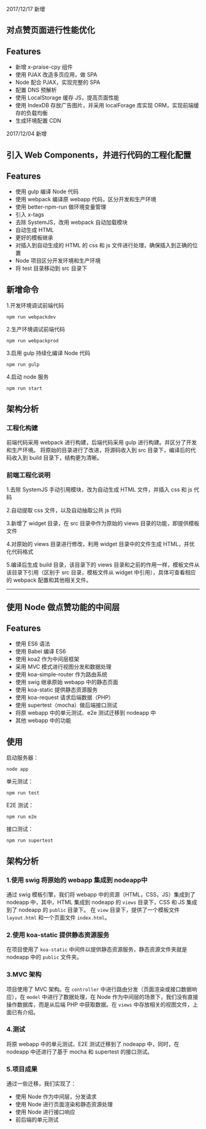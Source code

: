 2017/12/17 新增
## 对点赞页面进行性能优化
## Features
- 新增 x-praise-cpy 组件
- 使用 PJAX 改造多页应用，做 SPA
- Node 配合 PJAX，实现完整的 SPA
- 配置 DNS 预解析
- 使用 LocalStorage 缓存 JS，提高页面性能
- 使用 IndexDB 存放广告图片，并采用 localForage 库实现 ORM，实现前端缓存的负载均衡
- 生成环境配置 CDN

2017/12/04 新增
## 引入 Web Components，并进行代码的工程化配置
## Features
- 使用 gulp 编译 Node 代码
- 使用 webpack 编译原 webapp 代码，区分开发和生产环境
- 使用 better-npm-run 做环境变量管理
- 引入 x-tags
- 去除 SystemJS，改用 webpack 自动加载模块
- 自动生成 HTML
- 更好的模板继承
- 对插入到自动生成的 HTML 的 css 和 js 文件进行处理，确保插入到正确的位置
- Node 项目区分开发环境和生产环境
- 将 test 目录移动到 src 目录下

## 新增命令
1.开发环境调试前端代码
```
npm run webpackdev
```
2.生产环境调试前端代码
```
npm run webpackprod
```
3.启用 gulp 持续化编译 Node 代码
```
npm run gulp
```
4.启动 node 服务
```
npm run start
```
## 架构分析
### 工程化构建
前端代码采用 webpack 进行构建，后端代码采用 gulp 进行构建。并区分了开发和生产环境。
将原始的目录进行了改进，将源码收入到 src 目录下，编译后的代码收入到 build 目录下，结构更为清晰。
### 前端工程化说明
1.去除 SystemJS 手动引用模块，改为自动生成 HTML 文件，并插入 css 和 js 代码

2.自动提取 css 文件，以及自动抽取公共 js 代码

3.新增了 widget 目录，在 src 目录中作为原始的 views 目录的功能，即提供模板文件

4.对原始的 views 目录进行修改，利用 widget 目录中的文件生成 HTML，并优化代码格式

5.编译后生成 build 目录，该目录下的 views 目录和之前的作用一样，模板文件从该目录下引用（区别于 src 目录，模板文件从 widget 中引用），具体可查看相应的 webpack 配置和其他相关文件。

----
## 使用 Node 做点赞功能的中间层
## Features
- 使用 ES6 语法
- 使用 Babel 编译 ES6
- 使用 koa2 作为中间层框架 
- 采用 MVC 模式进行视图分发和数据处理
- 使用 koa-simple-router 作为路由系统
- 使用 swig 继承原始 webapp 中的静态页面
- 使用 koa-static 提供静态资源服务
- 使用 koa-request 请求后端数据（PHP）
- 使用 supertest（mocha）做后端接口测试
- 将原 webapp 中的单元测试、e2e 测试迁移到 nodeapp 中
- 其他 webapp 中的功能
## 使用
启动服务器：
```
node app
```
单元测试：
```
npm run test
```
E2E 测试：
```
npm run e2e
```
接口测试：
```
npm run supertest
```
## 架构分析
### 1.使用 swig 将原始的 webapp 集成到 nodeapp中
通过 swig 模板引擎，我们将 webapp 中的资源（HTML，CSS，JS）集成到了 nodeapp 中，其中，HTML 集成到 nodeapp 的 ```views``` 目录下，CSS 和 JS 集成到了 nodeapp 的 ```public``` 目录下。
在 ```view``` 目录下，提供了一个模板文件 ```layout.html``` 和一个页面文件 ```index.html```。
### 2.使用 koa-static 提供静态资源服务
在项目使用了 ```koa-static``` 中间件以提供静态资源服务，静态资源文件夹就是 nodeapp 中的 ```public``` 文件夹。
### 3.MVC 架构
项目使用了 MVC 架构。在 ```controller``` 中进行路由分发（页面渲染或接口数据响应），在 ```model``` 中进行了数据处理，在 Node 作为中间层的场景下，我们没有直接操作数据库，而是从后端 PHP 中获取数据。在 ```views``` 中存放相关的视图文件，上面已有介绍。
### 4.测试
将原 webapp 中的单元测试、E2E 测试迁移到了 nodeapp 中，同时，在 nodeapp 中还进行了基于 mocha 和 supertest 的接口测试。
### 5.项目成果
通过一些迁移，我们实现了：
- 使用 Node 作为中间层，分发请求
- 使用 Node 进行页面渲染和静态资源处理
- 使用 Node 进行接口响应
- 前后端的单元测试